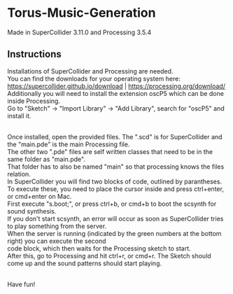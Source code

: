 # Torus-Music-Generation

Made in SuperCollider 3.11.0 and Processing 3.5.4

## Instructions

Installations of SuperCollider and Processing are needed.<br>
You can find the downloads for your operating system here:<br>
https://supercollider.github.io/download | https://processing.org/download/<br>
Additionally you will need to install the extension oscP5 which can be done inside Processing.<br>
Go to "Sketch" -> "Import Library" -> "Add Library", search for "oscP5" and install it.<br><br>

Once installed, open the provided files. The ".scd" is for SuperCollider and the "main.pde" is the main Processing file.<br>
The other two ".pde" files are self written classes that need to be in the same folder as "main.pde".<br>
That folder has to also be named "main" so that processing knows the files relation.<br>
In SuperCollider you will find two blocks of code, outlined by parantheses.<br>
To execute these, you need to place the cursor inside and press ctrl+enter, or cmd+enter on Mac.<br>
First execute "s.boot;", or press ctrl+b, or cmd+b to boot the scsynth for sound synthesis.<br>
If you don't start scsynth, an error will occur as soon as SuperCollider tries to play something from the server.<br>
When the server is running (indicated by the green numbers at the bottom right) you can execute the second<br>
code block, which then waits for the Processing sketch to start.<br>
After this, go to Processing and hit ctrl+r, or cmd+r. The Sketch should come up and the sound patterns should start playing.<br><br>

Have fun!
